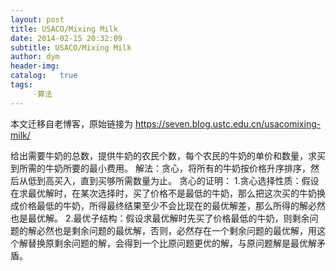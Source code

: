 ```yaml
---
layout: post
title: USACO/Mixing Milk
date: 2014-02-15 20:32:09
subtitle: USACO/Mixing Milk
author: dym
header-img:
catalog:   true
tags:
     -算法
---
```


本文迁移自老博客，原始链接为 <https://seven.blog.ustc.edu.cn/usacomixing-milk/>

给出需要牛奶的总数，提供牛奶的农民个数，每个农民的牛奶的单价和数量，求买到所需的牛奶所要的最小费用。
解法：贪心，将所有的牛奶按价格升序排序，然后从低到高买入，直到买够所需数量为止。 
贪心的证明： 
1.贪心选择性质：假设在求最优解时，在某次选择时，买了价格不是最低的牛奶，那么把这次买的牛奶换成价格最低的牛奶，所得最终结果至少不会比现在的最优解差，那么所得的解必然也是最优解。 
2.最优子结构：假设求最优解时先买了价格最低的牛奶，则剩余问题的解必然也是剩余问题的最优解，否则，必然存在一个剩余问题的最优解，用这个解替换原剩余问题的解，会得到一个比原问题更优的解，与原问题解是最优解矛盾。


